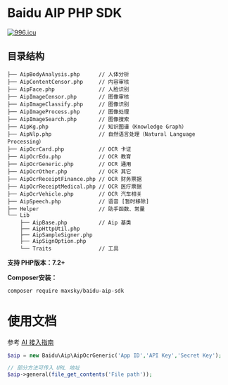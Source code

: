 # Baidu AIP PHP SDK

[![996.icu](https://img.shields.io/badge/link-996.icu-red.svg)](https://996.icu)

## 目录结构

```
├── AipBodyAnalysis.php      // 人体分析
├── AipContentCensor.php     // 内容审核
├── AipFace.php              // 人脸识别
├── AipImageCensor.php       // 图像审核
├── AipImageClassify.php     // 图像识别
├── AipImageProcess.php      // 图像处理
├── AipImageSearch.php       // 图像搜索
├── AipKg.php                // 知识图谱（Knowledge Graph）
├── AipNlp.php               // 自然语言处理（Natural Language Processing）
├── AipOcrCard.php           // OCR 卡证
├── AipOcrEdu.php            // OCR 教育
├── AipOcrGeneric.php        // OCR 通用
├── AipOcrOther.php          // OCR 其它
├── AipOcrReceiptFinance.php // OCR 财务票据
├── AipOcrReceiptMedical.php // OCR 医疗票据
├── AipOcrVehicle.php        // OCR 汽车相关
├── AipSpeech.php            // 语音 [暂时移除]
├── Helper                   // 助手函数、常量
└── Lib
    ├── AipBase.php          // Aip 基类
    ├── AipHttpUtil.php
    ├── AipSampleSigner.php
    ├── AipSignOption.php
    └── Traits               // 工具
```


**支持 PHP版本：7.2+**

**Composer安装：**

```bash
composer require maxsky/baidu-aip-sdk
```

# 使用文档

参考 [AI 接入指南](https://ai.baidu.com/ai-doc/REFERENCE/Ck3dwjgn3)

```php
$aip = new Baidu\Aip\AipOcrGeneric('App ID','API Key','Secret Key');

// 部分方法可传入 URL 地址
$aip->general(file_get_contents('File path'));
```
